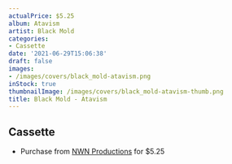 ```yaml
---
actualPrice: $5.25
album: Atavism
artist: Black Mold
categories:
- Cassette
date: '2021-06-29T15:06:38'
draft: false
images:
- /images/covers/black_mold-atavism.png
inStock: true
thumbnailImage: /images/covers/black_mold-atavism-thumb.png
title: Black Mold - Atavism
---
```


## Cassette
* Purchase from [NWN Productions](http://shop.nwnprod.com/index.php?route=product/product&path=73&product_id=6144&sort=pd.name&order=ASC) for $5.25
